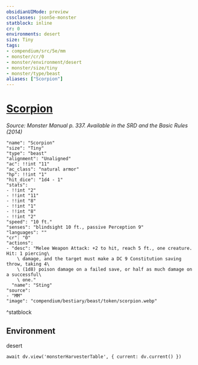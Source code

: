 ```yaml
---
obsidianUIMode: preview
cssclasses: json5e-monster
statblock: inline
cr: 0
environments: desert
size: Tiny
tags:
- compendium/src/5e/mm
- monster/cr/0
- monster/environment/desert
- monster/size/tiny
- monster/type/beast
aliases: ["Scorpion"]
---
```

# [Scorpion](compendium\bestiary\beast/scorpion.md)
*Source: Monster Manual p. 337. Available in the <span title='Systems Reference Document (5.1)'>SRD</span> and the Basic Rules (2014)*

```statblock
"name": "Scorpion"
"size": "Tiny"
"type": "beast"
"alignment": "Unaligned"
"ac": !!int "11"
"ac_class": "natural armor"
"hp": !!int "1"
"hit_dice": "1d4 - 1"
"stats":
- !!int "2"
- !!int "11"
- !!int "8"
- !!int "1"
- !!int "8"
- !!int "2"
"speed": "10 ft."
"senses": "blindsight 10 ft., passive Perception 9"
"languages": ""
"cr": "0"
"actions":
- "desc": "Melee Weapon Attack: +2 to hit, reach 5 ft., one creature. Hit: 1 piercing\
    \ damage, and the target must make a DC 9 Constitution saving throw, taking 4\
    \ (1d8) poison damage on a failed save, or half as much damage on a successful\
    \ one."
  "name": "Sting"
"source":
- "MM"
"image": "compendium/bestiary/beast/token/scorpion.webp"
```
^statblock

## Environment

desert

```dataviewjs
await dv.view('monsterHarvesterTable', { current: dv.current() })
```